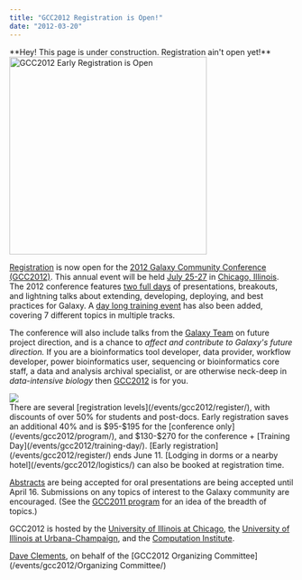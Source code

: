 ```yaml
---
title: "GCC2012 Registration is Open!"
date: "2012-03-20"
---
```

<div class='red'>**Hey! This page is under construction.  Registration ain't open yet!**</div>

<div class='right'><a href='/events/gcc2012/register/'><img src="/images/galaxy-logos/GCC2012LogoWide400.png" alt="GCC2012 Early Registration is Open" width="350px" /></a></div>

[Registration](/events/gcc2012/register/) is now open for the [2012 Galaxy Community Conference (GCC2012)](/events/gcc2012/).  This annual event will be held [July 25-27](/events/gcc2012/program/) in [Chicago, Illinois](/events/gcc2012/logistics/). The 2012 conference features [two full days](/events/gcc2012/program/) of presentations, breakouts, and lightning talks about extending, developing, deploying, and best practices for Galaxy.  A [day long training event](/events/gcc2012/training-day/) has also been added, covering 7 different topics in multiple tracks.

The conference will also include talks from the [Galaxy Team](/galaxy-team/) on future project direction, and is a chance to *affect and contribute to Galaxy's future direction.*  If you are a bioinformatics tool developer, data provider, workflow developer, power bioinformatics user, sequencing or bioinformatics core staff, a data and analysis archival specialist, or are otherwise neck-deep in *data-intensive biology* then [GCC2012](/events/gcc2012/) is for you.

<div class='left'><a href='/events/gcc2012/training-day/'><img src="/images/galaxy-logos/GCC2012TrainingDayLogo.png" /></a></div>
There are several [registration levels](/events/gcc2012/register/), with discounts of over 50% for students and post-docs.  Early registration saves an additional 40% and is $95-$195 for the [conference only](/events/gcc2012/program/), and $130-$270 for the conference + [Training Day](/events/gcc2012/training-day/). [Early registration](/events/gcc2012/register/) ends June 11.  [Lodging in dorms or a nearby hotel](/events/gcc2012/logistics/) can also be booked at registration time.

[Abstracts](/events/gcc2012/abstracts/) are being accepted for oral presentations are being accepted until April 16. Submissions on any topics of interest to the Galaxy community are encouraged.  (See the [GCC2011 program](/events/gcc2011/) for an idea of the breadth of topics.)

GCC2012 is hosted by the [University of Illinois at Chicago](http://uic.edu/), the [University of Illinois at Urbana-Champaign](http://illinois.edu/), and the [Computation Institute](http://www.ci.anl.gov/).

[Dave Clements](/people/dave-clements/), on behalf of the [GCC2012 Organizing Committee](/events/gcc2012/Organizing Committee/)
